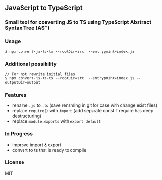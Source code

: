 ## JavaScript to TypeScript

### Small tool for converting JS to TS using TypeScript Abstract Syntax Tree (AST)


### Usage

```shell
$ npx convert-js-to-ts --rootDir=src  --entrypoint=index.js
```

### Additional possibility

```shell
// For not rewrite initial files
$ npx convert-js-to-ts --rootDir=src  --entrypoint=index.js --outputDir=output
```

### Features
* rename `.js` to `.ts`  (save renaming in git for case with change exist files)
* replace `require()` with `import` (add separate const if require has deep destructuring)
* replace `module.exports` with `export default`

### In Progress
* improve import & export
* convert to ts that is ready to compile

### License
MIT
